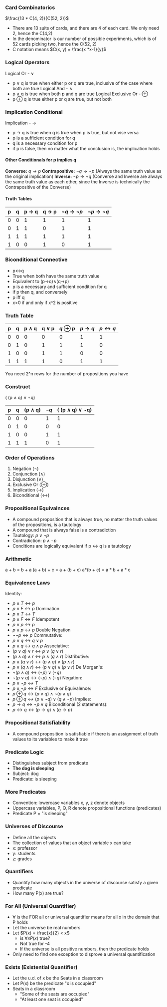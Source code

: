 ### Card Combinatorics
$\frac{13 * C(4, 2)}{C(52, 2)}$
- There are 13 suits of cards, and there are 4 of each card. We only need 2, hence the C(4,2)
- In the denominator is our number of possible experiments, which is of 52 cards picking two, hence the C(52, 2)
- C notation means $C(x, y) = \frac{x *x-1}{y}$

### Logical Operators
Logical Or - $\lor$
- p $\lor$ q is true when either p or q are true, inclusive of the case where both are true
Logical And - $\land$
- p $\land$ q is true when both p and q are true
Logical Exclusive Or - $\oplus$
- p $\oplus$ q is true either p or q are true, but not both

### Implication Conditional
Implication - $\rightarrow$
- p $\rightarrow$ q is true when q is true when p is true, but not vise versa
- p is a sufficient condition for q
- q is a necessary condition for p 
- if p is false, then no matter what the conclusion is, the implication holds

#### Other Conditionals for p implies q
**Converse:** $q \rightarrow p$
**Contrapositive:** $\lnot q \rightarrow \lnot p$ (Always the same truth value as the original implication)
**Inverse:** $\lnot p \rightarrow \lnot q$
(Converse and Inverse are always the same truth value as each other, since the Inverse is technically the Contrapositive of the Converse)
#### Truth Tables
| p   | q   | p $\rightarrow$ q | q $\rightarrow$ p | $\lnot q \rightarrow \lnot p$ | $\lnot p \rightarrow \lnot q$ |
| --- | --- | ----------------- | ----------------- | ----------------------------- | ----------------------------- |
| 0   | 0   | 1                 | 1                 | 1                             | 1                             |
| 0   | 1   | 1                 | 0                 | 1                             | 1                             |
| 1   | 1    | 1                  | 1                  | 1                              | 1                              |
| 1    | 0    | 0                  | 1                  | 0                              | 1                              |

### Biconditional Connective
- p$\leftrightarrow$q
- True when both have the same truth value
- Equivalent to (p$\rightarrow$q)$\land$(q$\rightarrow$p)
- p is a necessary and sufficient condition for q
- if p then q, and conversely
- p iff q
- x>0 if and only if x^2 is positive

### Truth Table 
| p | q | p $\land$ q | q $\lor$ p | $q \oplus p$ | $p \rightarrow q$ | $p \leftrightarrow q$ |
| ---- | ---- | ---- | ---- | ---- | ---- | ---- |
| 0 | 0 | 0 | 0 | 0 | 1 | 1 |
| 0 | 1 | 0 | 1 | 1 | 1 | 0 |
| 1 | 0 | 0 | 1 | 1 | 0 | 0 |
| 1 | 1 | 1 | 1 | 0 | 1 | 1 |
You need 2^n rows for the number of propositions  you have

### Construct
( (p $\land$ q) $\lor$ $\lnot$q)

| p   | q   | (p $\land$ q) | $\lnot q$ | ( (p $\land$ q) $\lor$ $\lnot$q) |
| --- | --- | ------------- | --------- | -------------------------------- |
| 0   | 0   | 0             | 1          | 1                                 |
| 0   | 1   | 0              | 0          | 0                                 |
| 1   | 0   | 0              | 1          | 1                                 |
| 1   | 1   | 1              | 0          | 1                                 |

### Order of Operations
1. Negation ($\neg$)
2. Conjunction ($\land$)
3. Disjunction ($\lor$)
4. Exclusive Or ($\oplus$)
5. Implication ($\rightarrow$)
6. Biconditional ($\leftrightarrow$)

### Propositional Equivalnces
- A compound proposition that is always true, no matter the truth values of the propositions, is a tautology
- A compound that is always false is a contradiction
- Tautology: $p \lor \lnot p$
- Contradiction: $p \land \lnot p$
- Conditions are logically equivalent if p $\leftrightarrow$ q is a tautology

### Arithmetic
a + b = b + a
(a + b) + c = a + (b + c)
a*(b + c) = a * b + a * c

### Equivalence Laws
Identity:
- $p \land T \leftrightarrow p$
- $p \lor F \leftrightarrow p$
Domination
- $p \lor T \leftrightarrow T$
- $p \land F \leftrightarrow F$
Idempotent
- $p \lor p \leftrightarrow p$
- $p \land p \leftrightarrow p$
Double Negation
- $\lnot \lnot p \leftrightarrow p$
Commutative:
- $p \lor q \leftrightarrow q \lor p$
- $p \land q \leftrightarrow q \land p$
Associative:
- $(p \lor q) \lor r \leftrightarrow p \lor (q \lor r)$
- $(p \land q) \land r \leftrightarrow p \land (q \land r)$
Distributive:
- $p \land (q \lor r) \leftrightarrow (p \land q) \lor (p \land r)$
- $p \lor (q \land r) \leftrightarrow (p \lor q) \land (p \lor r)$
De Morgan's:
- $\lnot (p \land q)  \leftrightarrow (\lnot p)  \lor (\lnot q)$
- $\lnot (p \lor q)  \leftrightarrow (\lnot p)  \land (\lnot q)$
Negation:
- $p\lor\lnot p\leftrightarrow T$
- $p\land\lnot p\leftrightarrow F$
Exclusive or Equivalence:
- $p \oplus q \leftrightarrow (p \lor q) \land \lnot (p \land q)$
- $p \oplus q \leftrightarrow (p \land \lnot q) \lor  (q \land \lnot p)$
Implies:
- $p \to q \leftrightarrow \lnot p \lor q$
Biconditional (2 statements):
- $p \leftrightarrow q \leftrightarrow (p \to q) \land (q \to p)$

### Propositional Satisfiability
- A compound proposition is satisfiable if there is an assignment of truth values to its variables to make it true
### Predicate Logic
- Distinguishes subject from predicate
- **The dog is sleeping**
- Subject: dog
- Predicate: is sleeping
### More Predicates
- Convention: lowercase variables x, y, z denote objects
- Uppercase variables, P, Q, R denote propositional functions (predicates)
- Predicate P = "is sleeping"
### Universes of Discourse
- Define all the objects
- The collection of values that an object variable x can take
- x: professor
- y: students
- z: grades
### Quantifiers
- Quantify how many objects in the universe of discourse satisfy a given predicate
- How many P(x) are true?
### For All (Universal Quantifier)
- $\forall$ is the FOR all or universal quantifier means for all x in the domain that P holds
- Let the universe be real numbers
- Let $P(x) = \frac{x}{2} < x$
	- is $\forall x P(x)$  true?
	- Not true for -4
	- If the universe is all positive numbers, then the predicate holds
- Only need to find one exception to disprove a universal quantification
### Exists (Existential Quantifier)
- Let the u.d. of x be the Seats in a classroom
- Let P(x) be the predicate "x is occupied"
- Seats in a classroom
	- "Some of the seats are occupied"
	- "At least one seat is occupied"